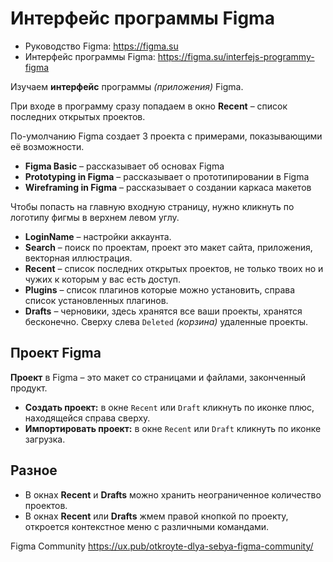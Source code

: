 # Интерфейс программы Figma
* Руководство Figma: https://figma.su
* Интерфейс программы Figma: https://figma.su/interfejs-programmy-figma

Изучаем **интерфейс** программы *(приложения)* Figma.

При входе в программу сразу попадаем в окно **Recent** &ndash; список последних открытых проектов.

По-умолчанию Figma создает 3 проекта с примерами, показывающими её возможности.
* **Figma Basic** &ndash; рассказывает об основах Figma
* **Prototyping in Figma** &ndash; рассказывает о прототипировании в Figma
* **Wireframing in Figma** &ndash; рассказывает о создании каркаса макетов

Чтобы попасть на главную входную страницу, нужно кликнуть по логотипу фигмы в верхнем левом углу.

* **LoginName** &ndash; настройки аккаунта.
* **Search** &ndash; поиск по проектам, проект это макет сайта, приложения, векторная иллюстрация.
* **Recent** &ndash; список последних открытых проектов, не только твоих но и чужих к которым у вас есть доступ.
* **Plugins** &ndash; список плагинов которые можно установить, справа список установленных плагинов.
* **Drafts** &ndash; черновики, здесь хранятся все ваши проекты, хранятся бесконечно. Сверху слева `Deleted` *(корзина)* удаленные проекты.

## Проект Figma
**Проект** в Figma &ndash; это макет со страницами и файлами, законченный продукт.
* **Создать проект:** в окне `Recent` или `Draft` кликнуть по иконке плюс, находящейся справа сверху.
* **Импортировать проект:** в окне `Recent` или `Draft` кликнуть по иконке загрузка.

## Разное
* В окнах **Recent** и **Drafts** можно хранить неограниченное количество проектов.
* В окнах **Recent** или **Drafts** жмем правой кнопкой по проекту, откроется контекстное меню с различными командами.

Figma Community https://ux.pub/otkroyte-dlya-sebya-figma-community/